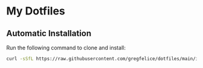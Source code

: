 # My Dotfiles

## Automatic Installation

Run the following command to clone and install:

```bash
curl -sSfL https://raw.githubusercontent.com/gregfelice/dotfiles/main/install.sh | sh
```
